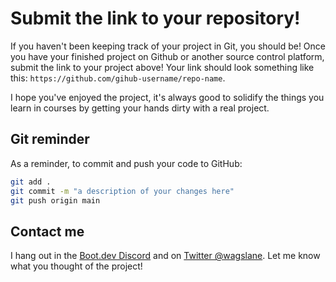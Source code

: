 # Submit the link to your repository!

If you haven't been keeping track of your project in Git, you should be! Once you have your finished project on Github or another source control platform, submit the link to your project above! Your link should look something like this: `https://github.com/gihub-username/repo-name`.

I hope you've enjoyed the project, it's always good to solidify the things you learn in courses by getting your hands dirty with a real project.

## Git reminder

As a reminder, to commit and push your code to GitHub:

```bash
git add .
git commit -m "a description of your changes here"
git push origin main
```

## Contact me

I hang out in the [Boot.dev Discord](https://discord.gg/EEkFwbv) and on [Twitter @wagslane](https://twitter.com/wagslane). Let me know what you thought of the project!
